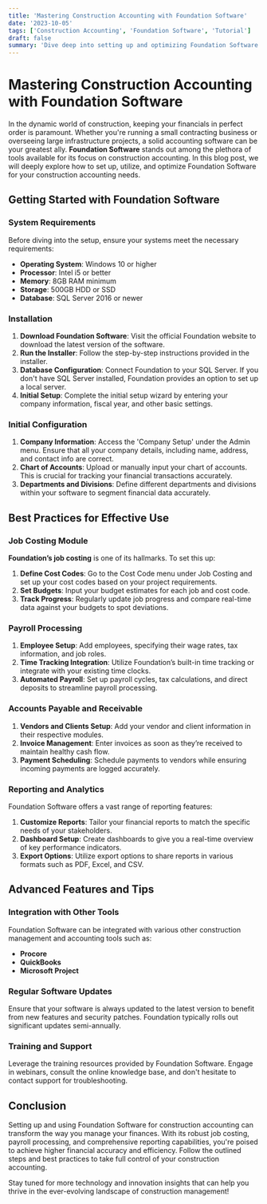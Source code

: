 ```yaml
---
title: 'Mastering Construction Accounting with Foundation Software'
date: '2023-10-05'
tags: ['Construction Accounting', 'Foundation Software', 'Tutorial']
draft: false
summary: 'Dive deep into setting up and optimizing Foundation Software for unparalleled construction accounting efficiency.'
---
```


# Mastering Construction Accounting with Foundation Software

In the dynamic world of construction, keeping your financials in perfect order is paramount. Whether you're running a small contracting business or overseeing large infrastructure projects, a solid accounting software can be your greatest ally. **Foundation Software** stands out among the plethora of tools available for its focus on construction accounting. In this blog post, we will deeply explore how to set up, utilize, and optimize Foundation Software for your construction accounting needs.

## Getting Started with Foundation Software

### System Requirements

Before diving into the setup, ensure your systems meet the necessary requirements:

- **Operating System**: Windows 10 or higher
- **Processor**: Intel i5 or better
- **Memory**: 8GB RAM minimum
- **Storage**: 500GB HDD or SSD
- **Database**: SQL Server 2016 or newer

### Installation

1. **Download Foundation Software**: Visit the official Foundation website to download the latest version of the software.
2. **Run the Installer**: Follow the step-by-step instructions provided in the installer.
3. **Database Configuration**: Connect Foundation to your SQL Server. If you don't have SQL Server installed, Foundation provides an option to set up a local server.
4. **Initial Setup**: Complete the initial setup wizard by entering your company information, fiscal year, and other basic settings.

### Initial Configuration

1. **Company Information**: Access the 'Company Setup' under the Admin menu. Ensure that all your company details, including name, address, and contact info are correct.
2. **Chart of Accounts**: Upload or manually input your chart of accounts. This is crucial for tracking your financial transactions accurately.
3. **Departments and Divisions**: Define different departments and divisions within your software to segment financial data accurately.

## Best Practices for Effective Use

### Job Costing Module

**Foundation’s job costing** is one of its hallmarks. To set this up:

1. **Define Cost Codes**: Go to the Cost Code menu under Job Costing and set up your cost codes based on your project requirements.
2. **Set Budgets**: Input your budget estimates for each job and cost code.
3. **Track Progress**: Regularly update job progress and compare real-time data against your budgets to spot deviations.

### Payroll Processing

1. **Employee Setup**: Add employees, specifying their wage rates, tax information, and job roles.
2. **Time Tracking Integration**: Utilize Foundation’s built-in time tracking or integrate with your existing time clocks.
3. **Automated Payroll**: Set up payroll cycles, tax calculations, and direct deposits to streamline payroll processing.

### Accounts Payable and Receivable

1. **Vendors and Clients Setup**: Add your vendor and client information in their respective modules.
2. **Invoice Management**: Enter invoices as soon as they’re received to maintain healthy cash flow.
3. **Payment Scheduling**: Schedule payments to vendors while ensuring incoming payments are logged accurately.

### Reporting and Analytics

Foundation Software offers a vast range of reporting features:

1. **Customize Reports**: Tailor your financial reports to match the specific needs of your stakeholders.
2. **Dashboard Setup**: Create dashboards to give you a real-time overview of key performance indicators.
3. **Export Options**: Utilize export options to share reports in various formats such as PDF, Excel, and CSV.

## Advanced Features and Tips

### Integration with Other Tools

Foundation Software can be integrated with various other construction management and accounting tools such as:

- **Procore**
- **QuickBooks**
- **Microsoft Project**

### Regular Software Updates

Ensure that your software is always updated to the latest version to benefit from new features and security patches. Foundation typically rolls out significant updates semi-annually.

### Training and Support

Leverage the training resources provided by Foundation Software. Engage in webinars, consult the online knowledge base, and don't hesitate to contact support for troubleshooting.

## Conclusion

Setting up and using Foundation Software for construction accounting can transform the way you manage your finances. With its robust job costing, payroll processing, and comprehensive reporting capabilities, you're poised to achieve higher financial accuracy and efficiency. Follow the outlined steps and best practices to take full control of your construction accounting.

Stay tuned for more technology and innovation insights that can help you thrive in the ever-evolving landscape of construction management!